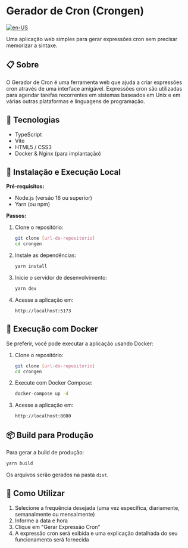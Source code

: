 # Gerador de Cron (Crongen)

[![en-US](https://img.shields.io/badge/Language-English-red.svg)](README.en.md)

Uma aplicação web simples para gerar expressões cron sem precisar memorizar a sintaxe.

## 📋 Sobre

O Gerador de Cron é uma ferramenta web que ajuda a criar expressões cron através de uma interface amigável. Expressões cron são utilizadas para agendar tarefas recorrentes em sistemas baseados em Unix e em várias outras plataformas e linguagens de programação.

## 🚀 Tecnologias

- TypeScript
- Vite
- HTML5 / CSS3
- Docker & Nginx (para implantação)

## 🔧 Instalação e Execução Local

**Pré-requisitos:**
- Node.js (versão 16 ou superior)
- Yarn (ou npm)

**Passos:**

1. Clone o repositório:
   ```bash
   git clone [url-do-repositorio]
   cd crongen
   ```

2. Instale as dependências:
   ```bash
   yarn install
   ```

3. Inicie o servidor de desenvolvimento:
   ```bash
   yarn dev
   ```

4. Acesse a aplicação em:
   ```
   http://localhost:5173
   ```

## 🐳 Execução com Docker

Se preferir, você pode executar a aplicação usando Docker:

1. Clone o repositório:
   ```bash
   git clone [url-do-repositorio]
   cd crongen
   ```

2. Execute com Docker Compose:
   ```bash
   docker-compose up -d
   ```

3. Acesse a aplicação em:
   ```
   http://localhost:8080
   ```

## 📦 Build para Produção

Para gerar a build de produção:

```bash
yarn build
```

Os arquivos serão gerados na pasta `dist`.

## 📝 Como Utilizar

1. Selecione a frequência desejada (uma vez específica, diariamente, semanalmente ou mensalmente)
2. Informe a data e hora
3. Clique em "Gerar Expressão Cron"
4. A expressão cron será exibida e uma explicação detalhada do seu funcionamento será fornecida
